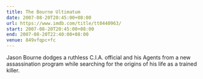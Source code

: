 ```yaml
---
title: The Bourne Ultimatum
date: 2007-08-20T20:45:00+08:00
url: https://www.imdb.com/title/tt0440963/
start: 2007-08-20T20:45:00+08:00
end: 2007-08-20T22:40:00+08:00
venue: 849vfqpc+fc
---
```

Jason Bourne dodges a ruthless C.I.A. official and his Agents from a new assassination program while searching for the origins of his life as a trained killer.
